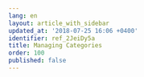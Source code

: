 ```yaml
---
lang: en
layout: article_with_sidebar
updated_at: '2018-07-25 16:06 +0400'
identifier: ref_2JeiDy5a
title: Managing Categories
order: 100
published: false
---
```


